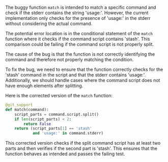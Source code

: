 The buggy function `match` is intended to match a specific command and check if the stderr contains the string 'usage:'. However, the current implementation only checks for the presence of 'usage:' in the stderr without considering the actual command.

The potential error location is in the conditional statement of the `match` function where it checks if the command script contains 'stash'. This comparison could be failing if the command script is not properly split.

The cause of the bug is that the function is not correctly identifying the command and therefore not properly matching the condition.

To fix the bug, we need to ensure that the function correctly checks for the 'stash' command in the script and that the stderr contains 'usage:'. Additionally, we should handle cases where the command script does not have enough elements after splitting.

Here is the corrected version of the `match` function:

```python
@git_support
def match(command):
    script_parts = command.script.split()
    if len(script_parts) < 2:
        return False
    return (script_parts[1] == 'stash'
            and 'usage:' in command.stderr)
```

This corrected version checks if the split command script has at least two parts and then verifies if the second part is 'stash'. This ensures that the function behaves as intended and passes the failing test.